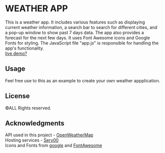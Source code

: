 
# WEATHER APP 

This is a weather app. It includes various features such as displaying current weather information, a search bar to search for different cities, and a pop-up window to show past 7 days data. The app also provides a forecast for the next few days. It uses Font Awesome icons and Google Fonts for styling. The JavaScript file "app.js" is responsible for handling the app's functionality. <br>
[live demo?](https://nishant-jswl.serv00.net/index.html)

## Usage

Feel free use to this as an example to create your own weather appplication.

## License

&copy;ALL Rights reserved.


## Acknowledgments

API used in this project - [OpenWeatherMap](https://openweathermap.org/api) <br>
Hosting services - [Serv00](https://www.serv00.com/)<br>
Icons and Fonts from [google](https://fonts.google.com/) and [FontAwesome](https://fontawesome.com/)
